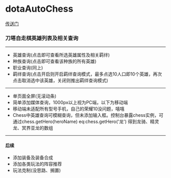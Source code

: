 # dotaAutoChess
[传送门](https://uchiha-fy.github.io/dotaAutoChess/)
### 刀塔自走棋英雄列表及相关查询
***
+ 英雄查询(点击即可查看所选英雄属性及相关羁绊)
+ 种族查询(点击即可查看该种族的所有英雄)
+ 职业查询(同上)
+ 羁绊查询(点击开启则开启羁绊查询模式，最多点选10人口即10个英雄，再次点击取消选中该英雄，关闭则推出羁绊查询模式)
***
* 单页面全屏(无滚动条)
* 简单添加媒体查询，1000px以上视为PC端，以下为移动端
* 移动端未适配所有型号手机，自己的荣耀10没问题，嘻嘻
* Chess中英雄查询可模糊查询，但未添加输入框。控制台暴露chess实例，可通过chess.getHero(heroName) eq:chess.getHero('龙') 得到龙骑、精灵龙、冥界亚龙的数组
***
#### 后续
+ 添加装备及装备合成
+ 添加各类玩法的阵容推荐
+ 玩法克制(没思路、搁置)
